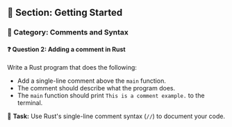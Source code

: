 ## 📘 Section: Getting Started  
### 🔹 Category: Comments and Syntax  
#### ❓ Question 2: Adding a comment in Rust

Write a Rust program that does the following:

- Add a single-line comment above the `main` function.
- The comment should describe what the program does.
- The `main` function should print `This is a comment example.` to the terminal.

🔧 **Task:** Use Rust's single-line comment syntax (`//`) to document your code.
